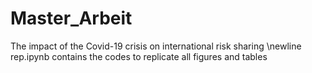# Master_Arbeit
The impact of the Covid-19 crisis on international risk sharing
\newline
rep.ipynb contains the codes to replicate all figures and tables
